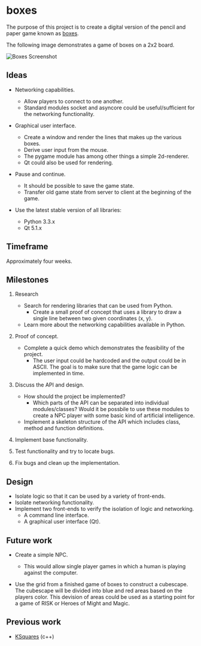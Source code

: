 boxes
=====

The purpose of this project is to create a digital version of the pencil and
paper game known as [boxes][].

The following image demonstrates a game of boxes on a 2x2 board.

![Boxes Screenshot](https://upload.wikimedia.org/wikipedia/commons/thumb/f/fa/Dots-and-boxes.svg/300px-Dots-and-boxes.svg.png)

[boxes]: https://en.wikipedia.org/wiki/Dots_and_Boxes

Ideas
-----

* Networking capabilities.
	- Allow players to connect to one another.
	- Standard modules socket and asyncore could be useful/sufficient for the networking functionality.

* Graphical user interface.
	- Create a window and render the lines that makes up the various boxes.
	- Derive user input from the mouse.
	- The pygame module has among other things a simple 2d-renderer.
	- Qt could also be used for rendering.

* Pause and continue.
	- It should be possible to save the game state.
	- Transfer old game state from server to client at the beginning of the game.

* Use the latest stable version of all libraries:
	- Python 3.3.x
	- Qt 5.1.x

Timeframe
---------

Approximately four weeks.

Milestones
----------

1. Research
	* Search for rendering libraries that can be used from Python.
		- Create a small proof of concept that uses a library to draw a single
		  line between two given coordinates (x, y).
	* Learn more about the networking capabilities available in Python.

2. Proof of concept.
	* Complete a quick demo which demonstrates the feasibility of the project.
		- The user input could be hardcoded and the output could be in ASCII. The
		  goal is to make sure that the game logic can be implemented in time.

3. Discuss the API and design.
	* How should the project be implemented?
		- Which parts of the API can be separated into individual modules/classes?
		  Would it be possbile to use these modules to create a NPC player with
		  some basic kind of artificial intelligence.
	* Implement a skeleton structure of the API which includes class, method and
	  function definitions.

4. Implement base functionality.

5. Test functionality and try to locate bugs.

6. Fix bugs and clean up the implementation.

Design
------

* Isolate logic so that it can be used by a variety of front-ends.
* Isolate networking functionality.
* Implement two front-ends to verify the isolation of logic and networking.
	- A command line interface.
	- A graphical user interface (Qt).

Future work
-----------

* Create a simple NPC.
	- This would allow single player games in which a human is playing against
	  the computer.

* Use the grid from a finished game of boxes to construct a cubescape. The
  cubescape will be divided into blue and red areas based on the players color.
  This devision of areas could be used as a starting point for a game of RISK
  or Heroes of Might and Magic.

Previous work
-------------

* [KSquares][] (c++)

[KSquares]: http://games.kde.org/game.php?game=ksquares
